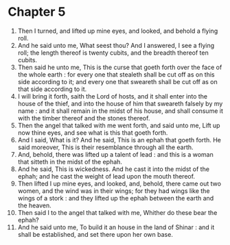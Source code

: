 # Chapter 5

1. Then I turned, and lifted up mine eyes, and looked, and behold a flying roll.
2. And he said unto me, What seest thou? And I answered, I see a flying roll; the length thereof is twenty cubits, and the breadth thereof ten cubits.
3. Then said he unto me, This is the curse that goeth forth over the face of the whole earth : for every one that stealeth shall be cut off as on this side according to it; and every one that sweareth shall be cut off as on that side according to it.
4. I will bring it forth, saith the Lord of hosts, and it shall enter into the house of the thief, and into the house of him that sweareth falsely by my name : and it shall remain in the midst of his house, and shall consume it with the timber thereof and the stones thereof.
5. Then the angel that talked with me went forth, and said unto me, Lift up now thine eyes, and see what is this that goeth forth.
6. And I said, What is it? And he said, This is an ephah that goeth forth. He said moreover, This is their resemblance through all the earth.
7. And, behold, there was lifted up a talent of lead : and this is a woman that sitteth in the midst of the ephah.
8. And he said, This is wickedness. And he cast it into the midst of the ephah; and he cast the weight of lead upon the mouth thereof.
9. Then lifted I up mine eyes, and looked, and, behold, there came out two women, and the wind was in their wings; for they had wings like the wings of a stork : and they lifted up the ephah between the earth and the heaven.
10. Then said I to the angel that talked with me, Whither do these bear the ephah?
11. And he said unto me, To build it an house in the land of Shinar : and it shall be established, and set there upon her own base.


